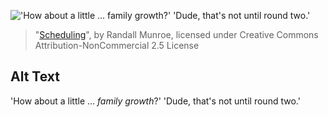 !['How about a little ... *family growth*?'  'Dude, that's not until round two.'](https://imgs.xkcd.com/comics/scheduling.png)
> "[Scheduling](https://xkcd.com/778/)", by Randall Munroe, licensed under Creative Commons Attribution-NonCommercial 2.5 License

## Alt Text
'How about a little ... *family growth*?'  'Dude, that's not until round two.'
